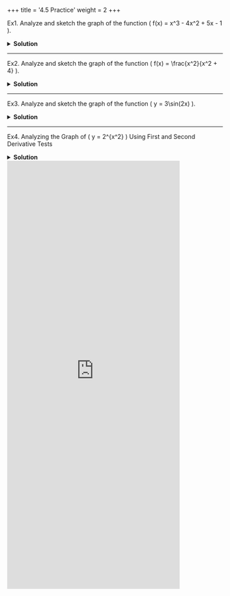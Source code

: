 +++
title = '4.5 Practice'
weight = 2
+++

Ex1.
Analyze and sketch the graph of the function \( f(x) = x^3 - 4x^2 + 5x - 1 \).

<details>
<summary>
    <strong id="solution-title">Solution</strong>
</summary>
Write the given function:  
\[ f(x) = x^3 - 4x^2 + 5x - 1 \]

### Step 1: Domain
The domain of \( f(x) \) is all real numbers: \( (-\infty, \infty) \).

### Step 2: Intercepts
- **\( y \)-intercept**: Set \( x = 0 \):  
  \[ f(0) = (0)^3 - 4(0)^2 + 5(0) - 1 = -1 \] (\( y \)-intercept is \( (0, -1) \)).
- **\( x \)-intercepts**: Solve \( f(x) = 0 \). Factoring may be challenging here, so numerical or graphical methods can be used.

### Step 3: First Derivative Test
Compute the first derivative:  
\[ f'(x) = 3x^2 - 8x + 5 \]  
Set \( f'(x) = 0 \) to find critical points:  
\[ 3x^2 - 8x + 5 = 0 \implies x = \frac{-(-8) \pm \sqrt{(-8)^2 - 4(3)(5)}}{2(3)} = \frac{8 \pm \sqrt{64 - 60}}{6} = \frac{8 \pm 2}{6} \]  
Critical points: \( x = \frac{10}{6} = \frac{5}{3} \) and \( x = 1 \).  

Use the first derivative test to determine intervals of increase/decrease:
- For \( x < 1 \), choose \( x = 0 \):  
  \[ f'(0) = 3(0)^2 - 8(0) + 5 = 5 > 0 \] (\( f(x) \) is increasing).
- For \( 1 < x < \frac{5}{3} \), choose \( x = 1.5 \):  
  \[ f'(1.5) = 3(1.5)^2 - 8(1.5) + 5 = 6.75 - 12 + 5 = -0.25 < 0 \] (\( f(x) \) is decreasing).
- For \( x > \frac{5}{3} \), choose \( x = 2 \):  
  \[ f'(2) = 3(2)^2 - 8(2) + 5 = 12 - 16 + 5 = 1 > 0 \] (\( f(x) \) is increasing).

Thus:
- \( f(x) \) is increasing on \( (-\infty, 1) \cup (\frac{5}{3}, \infty) \).
- \( f(x) \) is decreasing on \( (1, \frac{5}{3}) \).

From the first derivative test:
- At \( x = 1 \), \( f(x) \) changes from increasing to decreasing → **local maximum**.
- At \( x = \frac{5}{3} \), \( f(x) \) changes from decreasing to increasing → **local minimum**.

Evaluate \( f(x) \) at the critical points:
- \( f(1) = (1)^3 - 4(1)^2 + 5(1) - 1 = 1 - 4 + 5 - 1 = 1 \) (local maximum).
- \( f\left(\frac{5}{3}\right) = \left(\frac{5}{3}\right)^3 - 4\left(\frac{5}{3}\right)^2 + 5\left(\frac{5}{3}\right) - 1 \approx 0.85 \) (local minimum).

### Step 4: Second Derivative Test
Compute the second derivative:  
\[ f''(x) = 6x - 8 \]  
Set \( f''(x) = 0 \) to find potential points of inflection:  
\[ 6x - 8 = 0 \implies x = \frac{4}{3} \]  

Check the concavity around \( x = \frac{4}{3} \):
- For \( x < \frac{4}{3} \), choose \( x = 1 \):  
  \[ f''(1) = 6(1) - 8 = -2 < 0 \] (\( f(x) \) is concave down).
- For \( x > \frac{4}{3} \), choose \( x = 2 \):  
  \[ f''(2) = 6(2) - 8 = 4 > 0 \] (\( f(x) \) is concave up).

Since the concavity changes at \( x = \frac{4}{3} \), it is a **point of inflection**.

Find the \( y \)-coordinate at \( x = \frac{4}{3} \):  
\[ f\left(\frac{4}{3}\right) = \left(\frac{4}{3}\right)^3 - 4\left(\frac{4}{3}\right)^2 + 5\left(\frac{4}{3}\right) - 1 \approx 0.93 \]

Thus:
- \( f(x) \) is concave down on \( (-\infty, \frac{4}{3}) \).
- \( f(x) \) is concave up on \( (\frac{4}{3}, \infty) \).
- Point of inflection: \( \left(\frac{4}{3}, 0.93\right) \).

### Step 5: Asymptotes
There are no vertical or horizontal asymptotes since \( f(x) \) is a polynomial.

### Step 6: Sketch the Graph
Using the information above:
- Local maximum: \( (1, 1) \).
- Local minimum: \( \left(\frac{5}{3}, 0.85\right) \).
- Point of inflection: \( \left(\frac{4}{3}, 0.93\right) \).
- Increasing on \( (-\infty, 1) \cup \left(\frac{5}{3}, \infty\right) \).
- Decreasing on \( \left(1, \frac{5}{3}\right) \).
- Concave down on \( (-\infty, \frac{4}{3}) \).
- Concave up on \( \left(\frac{4}{3}, \infty\right) \).

Sketch the curve accordingly.

\[ \boxed{\text{Graph sketched using the above analysis.}} \]
</details>

---

Ex2.
Analyze and sketch the graph of the function \( f(x) = \frac{x^2}{x^2 + 4} \).

<details>
<summary>
    <strong id="solution-title">Solution</strong>
</summary>
Write the given function:  
\[ f(x) = \frac{x^2}{x^2 + 4} \]

### Step 1: Domain
The domain of \( f(x) \) is all real numbers: \( (-\infty, \infty) \).

### Step 2: Intercepts
- **\( y \)-intercept**: Set \( x = 0 \):  
  \[ f(0) = \frac{(0)^2}{(0)^2 + 4} = 0 \] (\( y \)-intercept is \( (0, 0) \)).
- **\( x \)-intercept**: Solve \( f(x) = 0 \):  
  \[ \frac{x^2}{x^2 + 4} = 0 \implies x^2 = 0 \implies x = 0 \] (\( x \)-intercept is \( (0, 0) \)).

### Step 3: First Derivative Test
Compute the first derivative using the quotient rule:  
\[ f'(x) = \frac{(x^2 + 4)(2x) - x^2(2x)}{(x^2 + 4)^2} = \frac{8x}{(x^2 + 4)^2} \]  
Set \( f'(x) = 0 \) to find critical points:  
\[ 8x = 0 \implies x = 0 \]  
Critical point: \( x = 0 \).  

Use the first derivative test to determine intervals of increase/decrease:
- For \( x < 0 \), choose \( x = -1 \):  
  \[ f'(-1) = \frac{8(-1)}{((-1)^2 + 4)^2} = \frac{-8}{25} < 0 \] (\( f(x) \) is decreasing).
- For \( x > 0 \), choose \( x = 1 \):  
  \[ f'(1) = \frac{8(1)}{((1)^2 + 4)^2} = \frac{8}{25} > 0 \] (\( f(x) \) is increasing).

Thus:
- \( f(x) \) is decreasing on \( (-\infty, 0) \).
- \( f(x) \) is increasing on \( (0, \infty) \).

From the first derivative test:
- At \( x = 0 \), \( f(x) \) changes from decreasing to increasing → **local minimum**.

Evaluate \( f(x) \) at the critical point:
- \( f(0) = \frac{(0)^2}{(0)^2 + 4} = 0 \) (local minimum).

### Step 4: Second Derivative Test
Compute the second derivative using the quotient rule again:  
\[ f''(x) = \frac{(x^2 + 4)^2(8) - (8x)(2)(x^2 + 4)(2x)}{(x^2 + 4)^4} \]  
Simplify:  
\[ f''(x) = \frac{8(x^2 + 4) - 32x^2}{(x^2 + 4)^3} = \frac{-24x^2 + 32}{(x^2 + 4)^3} \]  
Factorize:  
\[ f''(x) = \frac{-8(3x^2 - 4)}{(x^2 + 4)^3} \]  
Set \( f''(x) = 0 \):  
\[ -8(3x^2 - 4) = 0 \implies 3x^2 - 4 = 0 \implies x^2 = \frac{4}{3} \implies x = \pm \frac{2}{\sqrt{3}} \]  

Check the concavity around the critical points:
- For \( x < -\frac{2}{\sqrt{3}} \), choose \( x = -2 \):  
  \[ f''(-2) = \frac{-8(3(-2)^2 - 4)}{((-2)^2 + 4)^3} = \frac{-8(12 - 4)}{(4 + 4)^3} = \frac{-8(8)}{512} = -\frac{64}{512} < 0 \] (\( f(x) \) is concave down).
- For \( -\frac{2}{\sqrt{3}} < x < \frac{2}{\sqrt{3}} \), choose \( x = 0 \):  
  \[ f''(0) = \frac{-8(3(0)^2 - 4)}{((0)^2 + 4)^3} = \frac{-8(-4)}{64} = \frac{32}{64} > 0 \] (\( f(x) \) is concave up).
- For \( x > \frac{2}{\sqrt{3}} \), choose \( x = 2 \):  
  \[ f''(2) = \frac{-8(3(2)^2 - 4)}{((2)^2 + 4)^3} = \frac{-8(12 - 4)}{(4 + 4)^3} = \frac{-8(8)}{512} = -\frac{64}{512} < 0 \] (\( f(x) \) is concave down).

Thus:
- \( f(x) \) is concave down on \( (-\infty, -\frac{2}{\sqrt{3}}) \cup (\frac{2}{\sqrt{3}}, \infty) \).
- \( f(x) \) is concave up on \( (-\frac{2}{\sqrt{3}}, \frac{2}{\sqrt{3}}) \).
- Points of inflection: \( \left(-\frac{2}{\sqrt{3}}, f\left(-\frac{2}{\sqrt{3}}\right)\right) \), \( \left(\frac{2}{\sqrt{3}}, f\left(\frac{2}{\sqrt{3}}\right)\right) \).

### Step 5: Asymptotes
- Horizontal asymptote: As \( x \to \pm\infty \), \( f(x) \to 1 \) (horizontal asymptote at \( y = 1 \)).
- No vertical asymptotes.

---

### Step 6: Key Observations for Sketching
Using the information above:
- **Local minimum**: $ (0, 0) $.
- **Points of inflection**: $ \left(-\frac{2}{\sqrt{3}}, f\left(-\frac{2}{\sqrt{3}}\right)\right) $ and $ \left(\frac{2}{\sqrt{3}}, f\left(\frac{2}{\sqrt{3}}\right)\right) $.
- **Increasing on**: $ (0, \infty) $.
- **Decreasing on**: $ (-\infty, 0) $.
- **Concave down on**: $ (-\infty, -\frac{2}{\sqrt{3}}) \cup (\frac{2}{\sqrt{3}}, \infty) $.
- **Concave up on**: $ (-\frac{2}{\sqrt{3}}, \frac{2}{\sqrt{3}}) $.

#### Additional Notes:
1. The function is symmetric about the $ y $-axis because $ f(x) $ is an even function ($ f(-x) = f(x) $).
2. The $ y $-intercept is at $ (0, 0) $, which is also the local minimum.
3. The horizontal asymptote is $ y = 1 $ as $ x \to \pm\infty $ because:
   $$
   \lim_{x \to \pm\infty} \frac{x^2}{x^2 + 4} = \lim_{x \to \pm\infty} \frac{1}{1 + \frac{4}{x^2}} = 1.
   $$
4. Points of inflection occur at $ x = \pm\frac{2}{\sqrt{3}} $. Compute the $ y $-coordinates:
   $$
   f\left(\pm\frac{2}{\sqrt{3}}\right) = \frac{\left(\frac{2}{\sqrt{3}}\right)^2}{\left(\frac{2}{\sqrt{3}}\right)^2 + 4} = \frac{\frac{4}{3}}{\frac{4}{3} + 4} = \frac{\frac{4}{3}}{\frac{16}{3}} = \frac{1}{4}.
   $$
   So, the points of inflection are $ \left(-\frac{2}{\sqrt{3}}, \frac{1}{4}\right) $ and $ \left(\frac{2}{\sqrt{3}}, \frac{1}{4}\right) $.

---

### Step 7: Sketch the Graph
Using the information above, sketch the curve accordingly.

\[ \boxed{\text{Graph sketched using the above analysis.}} \]
</details>

---

Ex3.
Analyze and sketch the graph of the function \( y = 3\sin(2x) \).

<details>
<summary>
    <strong id="solution-title">Solution</strong>
</summary>

### Step 1: Domain
The domain of $ y = 3\sin(2x) $ is all real numbers: $ (-\infty, \infty) $.

### Step 2: Range
The sine function oscillates between $-1$ and $1$. Multiplying by $3$ scales the range to:
\[ -3 \leq y \leq 3. \]
Thus, the range of $ y = 3\sin(2x) $ is $ [-3, 3] $.

### Step 3: Period
The standard sine function $ \sin(x) $ has a period of $ 2\pi $. For $ \sin(2x) $, the coefficient $ 2 $ compresses the period by a factor of $ 2 $:
\[ \text{Period} = \frac{2\pi}{2} = \pi. \]
Thus, the function completes one full cycle every $ \pi $ units.

### Step 4: Amplitude
The amplitude of a sine function is the coefficient of the sine term. For $ y = 3\sin(2x) $, the amplitude is:
\[ \text{Amplitude} = 3. \]

### Step 5: Intercepts
- **\( y \)-intercept**: Set $ x = 0 $:
  \[ y = 3\sin(2(0)) = 3\sin(0) = 0. \]
  So, the $ y $-intercept is $ (0, 0) $.

- **\( x \)-intercepts**: Solve $ y = 0 $:
  \[ 3\sin(2x) = 0 \implies \sin(2x) = 0. \]
  The sine function is zero at integer multiples of $ \pi $:
  \[ 2x = n\pi \quad (n \in \mathbb{Z}) \implies x = \frac{n\pi}{2}. \]
  Thus, the $ x $-intercepts are at $ x = \frac{n\pi}{2} $ ($ n \in \mathbb{Z} $).

### Step 6: Critical Points
To find the critical points, compute the derivative:
\[ \frac{dy}{dx} = 3 \cdot \cos(2x) \cdot 2 = 6\cos(2x). \]
Set $ \frac{dy}{dx} = 0 $ to find critical points:
\[ 6\cos(2x) = 0 \implies \cos(2x) = 0. \]
The cosine function is zero at odd multiples of $ \frac{\pi}{2} $:
\[ 2x = \frac{\pi}{2} + n\pi \quad (n \in \mathbb{Z}) \implies x = \frac{\pi}{4} + \frac{n\pi}{2}. \]
These are the locations of the maxima and minima.

Evaluate $ y $ at these points:
- At $ x = \frac{\pi}{4} $:  
  \[ y = 3\sin\left(2\left(\frac{\pi}{4}\right)\right) = 3\sin\left(\frac{\pi}{2}\right) = 3. \]
  So, there is a local maximum at $ \left(\frac{\pi}{4}, 3\right) $.

- At $ x = \frac{3\pi}{4} $:  
  \[ y = 3\sin\left(2\left(\frac{3\pi}{4}\right)\right) = 3\sin\left(\frac{3\pi}{2}\right) = -3. \]
  So, there is a local minimum at $ \left(\frac{3\pi}{4}, -3\right) $.

### Step 7: Concavity
Compute the second derivative:
\[ \frac{d^2y}{dx^2} = \frac{d}{dx}(6\cos(2x)) = -12\sin(2x). \]
Set $ \frac{d^2y}{dx^2} = 0 $ to find potential points of inflection:
\[ -12\sin(2x) = 0 \implies \sin(2x) = 0. \]
This occurs at $ x = \frac{n\pi}{2} $ ($ n \in \mathbb{Z} $), which are the same as the $ x $-intercepts.

Check concavity around these points:
- For $ x \in \left(0, \frac{\pi}{2}\right) $, choose $ x = \frac{\pi}{4} $:
  \[ \frac{d^2y}{dx^2} = -12\sin\left(2\left(\frac{\pi}{4}\right)\right) = -12\sin\left(\frac{\pi}{2}\right) = -12 < 0. \]
  The function is concave down on $ \left(0, \frac{\pi}{2}\right) $.

- For $ x \in \left(\frac{\pi}{2}, \pi\right) $, choose $ x = \frac{3\pi}{4} $:
  \[ \frac{d^2y}{dx^2} = -12\sin\left(2\left(\frac{3\pi}{4}\right)\right) = -12\sin\left(\frac{3\pi}{2}\right) = 12 > 0. \]
  The function is concave up on $ \left(\frac{\pi}{2}, \pi\right) $.

Thus, the points of inflection occur at $ x = \frac{n\pi}{2} $ ($ n \in \mathbb{Z} $).

### Step 8: Sketch the Graph
Using the information above:
- The function oscillates between $ y = -3 $ and $ y = 3 $.
- The period is $ \pi $, so the graph repeats every $ \pi $ units.
- Local maxima occur at $ x = \frac{\pi}{4} + n\pi $ with $ y = 3 $.
- Local minima occur at $ x = \frac{3\pi}{4} + n\pi $ with $ y = -3 $.
- Points of inflection occur at $ x = \frac{n\pi}{2} $ ($ n \in \mathbb{Z} $).
- The graph starts at the origin $ (0, 0) $, rises to a maximum at $ \left(\frac{\pi}{4}, 3\right) $, falls to a minimum at $ \left(\frac{3\pi}{4}, -3\right) $, and repeats.

</details>

---

Ex4.  Analyzing the Graph of \( y = 2^{x^2} \) Using First and Second Derivative Tests

<details>
<summary>
    <strong id="solution-title">Solution</strong>
</summary>

Let's analyze and sketch the graph of \( y = 2^{x^2} \) by first finding the first and second derivatives, then using these tests to understand the function's behavior.

## Step 1: Find the First Derivative

To find the first derivative \( y' \) of \( y = 2^{x^2} \), we will use the chain rule. Start by rewriting \( 2^{x^2} \) as an exponential:

\[
y = 2^{x^2} = e^{x^2 \ln(2)}
\]

Now, differentiate with respect to \( x \):

\[
\frac{dy}{dx} = \frac{d}{dx}\left( e^{x^2 \ln(2)} \right)
\]

Using the chain rule:

\[
y' = e^{x^2 \ln(2)} \cdot \frac{d}{dx} \left( x^2 \ln(2) \right)
\]

\[
y' = 2^{x^2} \cdot 2x \ln(2)
\]

Thus, the first derivative is:

\[
y' = 2^{x^2} \cdot 2x \ln(2)
\]

## Step 2: Find the Critical Points

Critical points occur where \( y' = 0 \) or \( y' \) is undefined. Let's set \( y' = 0 \):

\[
2^{x^2} \cdot 2x \ln(2) = 0
\]

Since \( 2^{x^2} \) and \( \ln(2) \) are always positive for all \( x \), the only solution is:

\[
2x = 0 \quad \Rightarrow \quad x = 0
\]

So, \( x = 0 \) is a critical point.

## Step 3: Find the Second Derivative

Next, we find the second derivative \( y'' \) to perform the concavity test.

Start with the first derivative:

\[
y' = 2^{x^2} \cdot 2x \ln(2)
\]

We apply the product rule for differentiation:

\[
y'' = \frac{d}{dx}\left( 2^{x^2} \cdot 2x \ln(2) \right)
\]

\[
y'' = \frac{d}{dx}(2^{x^2}) \cdot 2x \ln(2) + 2^{x^2} \cdot \frac{d}{dx}(2x \ln(2))
\]

We already know that \( \frac{d}{dx}(2^{x^2}) = 2^{x^2} \cdot 2x \ln(2) \), so:

\[
y'' = 2^{x^2} \cdot 2x \ln(2) \cdot 2x \ln(2) + 2^{x^2} \cdot 2 \ln(2)
\]

Simplifying:

\[
y'' = 2^{x^2} \cdot (2x^2 (\ln(2))^2 + 2 \ln(2))
\]

## Step 4: Analyze the Critical Point

At \( x = 0 \), we evaluate the second derivative:

\[
y''(0) = 2^{0} \cdot (2(0)^2 (\ln(2))^2 + 2 \ln(2)) = 2 \ln(2)
\]

Since \( 2 \ln(2) > 0 \), the function is concave up at \( x = 0 \), which means \( x = 0 \) is a local minimum.

## Step 5: Sketch the Graph

From our analysis:

- The function has a critical point at \( x = 0 \), which is a local minimum.
- As \( x \) increases or decreases from 0, the function grows exponentially because \( 2^{x^2} \) increases rapidly for large \( |x| \).

### Graph Sketch

We can conclude that the graph of \( y = 2^{x^2} \) is symmetric about the y-axis, has a local minimum at \( x = 0 \), and grows rapidly as \( |x| \) increases. The graph will look like a "U"-shaped curve with exponential growth on both sides.

</details>


<iframe src="https://script.google.com/macros/s/AKfycbxx0BIdiO2zxWAgz3KTQb6nAQ73NUWK9fRW4VwD7CRuSWI3i9LBGjzwpeSxE1v-XFQ/exec" width="80%" height="1000px" frameborder="0" marginheight="0" marginwidth="0">Loading...</iframe>